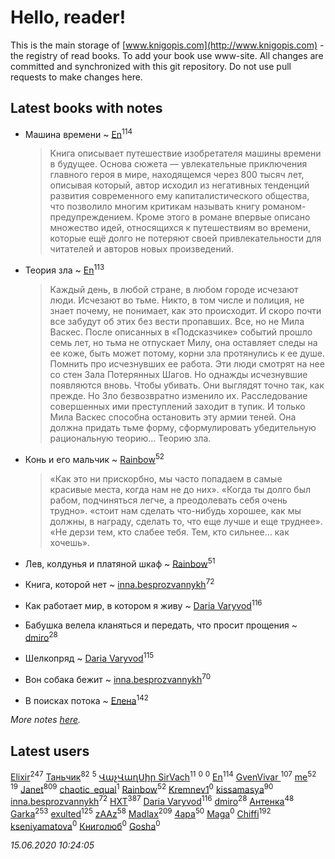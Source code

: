 # Hello, reader!
This is the main storage of [www.knigopis.com](http://www.knigopis.com) - the registry of read books.
To add your book use www-site. All changes are committed and synchronized with this git repository.
Do not use pull requests to make changes here.


## Latest books with notes
* Машина времени ~ [En](users/333/333646551-vkontakte)<sup>114</sup>
    > Книга описывает путешествие изобретателя машины времени в будущее. Основа сюжета — увлекательные приключения главного героя в мире, находящемся через 800 тысяч лет, описывая который, автор исходил из негативных тенденций развития современного ему капиталистического общества, что позволило многим критикам называть книгу романом-предупреждением. Кроме этого в романе впервые описано множество идей, относящихся к путешествиям во времени, которые ещё долго не потеряют своей привлекательности для читателей и авторов новых произведений.

* Теория зла ~ [En](users/333/333646551-vkontakte)<sup>113</sup>
    > Каждый день, в любой стране, в любом городе исчезают люди. Исчезают во тьме.
    > Никто, в том числе и полиция, не знает почему, не понимает, как это происходит. И скоро почти все забудут об этих без вести пропавших. Все, но не Мила Васкес. После описанных в «Подсказчике» событий прошло семь лет, но тьма не отпускает Милу, она оставляет следы на ее коже, быть может потому, корни зла протянулись к ее душе. Помнить про исчезнувших ее работа. Эти люди смотрят на нее со стен Зала Потерянных Шагов.
    > Но однажды исчезнувшие появляются вновь. Чтобы убивать. Они выглядят точно так, как прежде. Но Зло безвозвратно изменило их. Расследование совершенных ими преступлений заходит в тупик. И только Мила Васкес способна остановить эту армии теней. Она должна придать тьме форму, сформулировать убедительную рациональную теорию… Теорию зла.

* Конь и его мальчик ~ [Rainbow](users/109/109787328219839805802-google)<sup>52</sup>
    > «Как это ни прискорбно, мы часто попадаем в самые красивые места, когда нам не до них».
    > «Когда ты долго был рабом, подчиняться легче, а преодолевать себя очень трудно».
    > «стоит нам сделать что-нибудь хорошее, как мы должны, в награду, сделать то, что еще лучше и еще труднее».
    > «Не дерзи тем, кто слабее тебя. Тем, кто сильнее… как хочешь».

* Лев, колдунья и платяной шкаф ~ [Rainbow](users/109/109787328219839805802-google)<sup>51</sup>

* Книга, которой нет ~ [inna.besprozvannykh](users/733/73323849-yandex)<sup>72</sup>

* Как работает мир, в котором я живу ~ [Daria Varyvod](users/829/829893410524253-facebook)<sup>116</sup>

* Бабушка велела кланяться и передать, что просит прощения ~ [dmiro](users/571/5714115-vkontakte)<sup>28</sup>

* Шелкопряд ~ [Daria Varyvod](users/829/829893410524253-facebook)<sup>115</sup>

* Вон собака бежит ~ [inna.besprozvannykh](users/733/73323849-yandex)<sup>70</sup>

* В поисках потока ~ [Елена](users/115/115826717712507836033-google)<sup>142</sup>


_More notes [here](latest_books_with_notes.md)._


## Latest users
[Elixir](users/115/115826717712507836033-google)<sup>247</sup> 
[Таньчик](users/209/2096581563762610-facebook)<sup>82</sup> 
[](users/104/104731829794763834502-google)<sup>5</sup> 
[ՎաչՎաղՍիր SirVach](users/113/1130000004300166-yandex)<sup>11</sup> 
[](users/831/8317925041-instagram)<sup>0</sup> 
[](users/103/103068578327558685816-google)<sup>0</sup> 
[En](users/333/333646551-vkontakte)<sup>114</sup> 
[GvenVivar ](users/158/158266434925901-facebook)<sup>107</sup> 
[me](users/381/381417697-yandex)<sup>52</sup> 
[](users/153/1537586159620888-facebook)<sup>19</sup> 
[Janet](users/108/108113656204404967440-google)<sup>809</sup> 
[chaotic_equal](users/109/109533635046249857347-google)<sup>1</sup> 
[Rainbow](users/109/109787328219839805802-google)<sup>52</sup> 
[Kremnev1](users/109/109398777294736369541-google)<sup>0</sup> 
[kissamasya](users/684/68439978-vkontakte)<sup>90</sup> 
[inna.besprozvannykh](users/733/73323849-yandex)<sup>72</sup> 
[HXT](users/100/100002563462782-facebook)<sup>387</sup> 
[Daria Varyvod](users/829/829893410524253-facebook)<sup>116</sup> 
[dmiro](users/571/5714115-vkontakte)<sup>28</sup> 
[Антенка](users/118/118158645037334943900-google)<sup>48</sup> 
[Garka](users/115/115753719718250012620-google)<sup>253</sup> 
[exulted](users/100/100599204551896265722-google)<sup>125</sup> 
[zAAz](users/202/202248233-vkontakte)<sup>58</sup> 
[Madlax](users/158/158304782-vkontakte)<sup>209</sup> 
[4apa](users/117/117392596378069249667-google)<sup>50</sup> 
[Maga](users/106/106060917304685787728-google)<sup>0</sup> 
[Chiffi](users/105/105831994080785626680-google)<sup>192</sup> 
[kseniyamatova](users/179/17937184-vkontakte)<sup>0</sup> 
[Книголюб](users/111/111762250865880736374-google)<sup>0</sup> 
[Gosha](users/105/105731119736778227120-google)<sup>0</sup> 


_15.06.2020 10:24:05_
